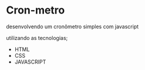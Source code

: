 # Cron-metro
desenvolvendo um cronômetro simples com javascript

utilizando as tecnologias;
* HTML
* CSS
* JAVASCRIPT

